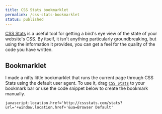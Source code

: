 ```yaml
---
title: CSS Stats bookmarklet
permalink: /css-stats-bookmarklet
status: published
---
```


<a href="http://cssstats.com">CSS Stats</a> is a useful tool for getting a bird's eye view of the state of your website's CSS. By itself, it isn't anything particularly groundbreaking, but using the information it provides, you can get a feel for the quality of the code you have written.

## Bookmarklet
I made a nifty little bookmarklet that runs the current page through CSS Stats using the default user agent. To use it, drag <a href="javascript:location.href='http://cssstats.com/stats?url='+window.location.href+'&ua=Browser Default'" title="CSS Stats">`CSS Stats`</a> to your bookmark bar or use the code snippet below to create the bookmark manually.

```
javascript:location.href='http://cssstats.com/stats?url='+window.location.href+'&ua=Browser Default'
```